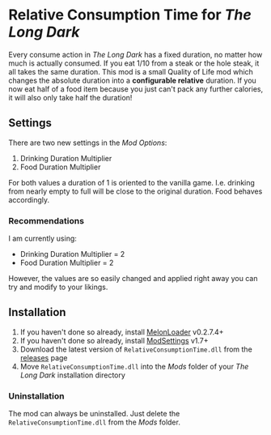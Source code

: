 # Relative Consumption Time for *The Long Dark*

Every consume action in *The Long Dark* has a fixed duration, no matter how much is actually consumed. If you eat 1/10 from a steak or the hole steak, it all takes the same duration. This mod is a small Quality of Life mod which changes the absolute duration into a **configurable relative** duration. If you now eat half of a food item because you just can't pack any further calories, it will also only take half the duration!

## Settings

There are two new settings in the *Mod Options*:

1. Drinking Duration Multiplier
2. Food Duration Multiplier

For both values a duration of 1 is oriented to the vanilla game. I.e. drinking from nearly empty to full will be close to the original duration. Food behaves accordingly.

### Recommendations

I am currently using:

- Drinking Duration Multiplier = 2
- Food Duration Multiplier = 2

However, the values are so easily changed and applied right away you can try and modify to your likings.

## Installation

1. If you haven't done so already, install [MelonLoader](https://github.com/LavaGang/MelonLoader/releases) v0.2.7.4+
2. If you haven't done so already, install [ModSettings](https://github.com/zeobviouslyfakeacc/ModSettings/releases) v1.7+
3. Download the latest version of `RelativeConsumptionTime.dll` from the [releases](https://github.com/Remodor/TLD_RelativeConsumptionTime/releases) page
4. Move `RelativeConsumptionTime.dll` into the *Mods* folder of your *The Long Dark* installation directory

### Uninstallation

The mod can always be uninstalled. Just delete the `RelativeConsumptionTime.dll` from the *Mods* folder.
